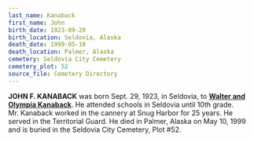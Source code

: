 ```yaml
---
last_name: Kanaback
first_name: John
birth_date: 1923-09-29
birth_location: Seldovia, Alaska
death_date: 1999-05-10
death_location: Palmer, Alaska
cemetery: Seldovia City Cemetery
cemetery_plot: 52
source_file: Cemetery Directory
---
```

**JOHN F. KANABACK** was born Sept. 29, 1923, in Seldovia, to [**Walter and Olympia Kanaback**](./Kanaback_Walter_Sr.md). 
He attended schools in Seldovia until 10th
grade. Mr. Kanaback worked in the cannery at Snug Harbor for 25 years.
He served in the Territorial Guard. He died in Palmer, Alaska on May 10, 1999 and is buried in the Seldovia City Cemetery, Plot #52.





